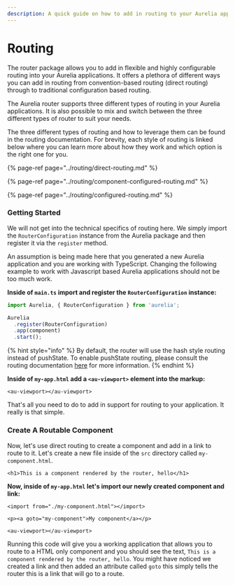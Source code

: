 ```yaml
---
description: A quick guide on how to add in routing to your Aurelia applications.
---
```


# Routing

The router package allows you to add in flexible and highly configurable routing into your Aurelia applications. It offers a plethora of different ways you can add in routing from convention-based routing \(direct routing\) through to traditional configuration based routing.

The Aurelia router supports three different types of routing in your Aurelia applications. It is also possible to mix and switch between the three different types of router to suit your needs.

The three different types of routing and how to leverage them can be found in the routing documentation. For brevity, each style of routing is linked below where you can learn more about how they work and which option is the right one for you.

{% page-ref page="../routing/direct-routing.md" %}

{% page-ref page="../routing/component-configured-routing.md" %}

{% page-ref page="../routing/configured-routing.md" %}

### Getting Started

We will not get into the technical specifics of routing here. We simply import the `RouterConfiguration` instance from the Aurelia package and then register it via the `register` method. 

An assumption is being made here that you generated a new Aurelia application and you are working with TypeScript. Changing the following example to work with Javascript based Aurelia applications should not be too much work.

**Inside of `main.ts` import and register the `RouterConfiguration` instance:**

```typescript
import Aurelia, { RouterConfiguration } from 'aurelia';

Aurelia
  .register(RouterConfiguration)
  .app(component)
  .start();
```

{% hint style="info" %}
By default, the router will use the hash style routing instead of pushState. To enable pushState routing, please consult the routing documentation [here](routing.md) for more information.
{% endhint %}

**Inside of `my-app.html` add a `<au-viewport>` element into the markup:**

```markup
<au-viewport></au-viewport>
```

That's all you need to do to add in support for routing to your application. It really is that simple.

### Create A Routable Component

Now, let's use direct routing to create a component and add in a link to route to it. Let's create a new file inside of the `src` directory called `my-component.html`.

```markup
<h1>This is a component rendered by the router, hello</h1>
```

**Now, inside of `my-app.html` let's import our newly created component and link:**

```markup
<import from="./my-component.html"></import>

<p><a goto="my-component">My component</a></p>

<au-viewport></au-viewport>
```

Running this code will give you a working application that allows you to route to a HTML only component and you should see the text, `This is a component rendered by the router, hello`. You might have noticed we created a link and then added an attribute called `goto` this simply tells the router this is a link that will go to a route.


